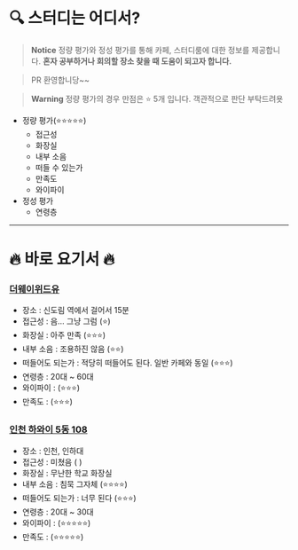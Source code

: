 # 🔍 스터디는 어디서?

> **Notice**
> 정량 평가와 정성 평가를 통해 카페, 스터디룸에 대한 정보를 제공합니다. **혼자 공부하거나 회의할 장소 찾을 때 도움이 되고자 합니다.**

> PR 환영합니당~~

> **Warning**
> 정량 평가의 경우 만점은 ⭐ 5개 입니다. 객관적으로 판단 부탁드려욧

* 정량 평가(⭐⭐⭐⭐⭐)
  * 접근성
  * 화장실
  * 내부 소음
  * 떠들 수 있는가
  * 만족도
  * 와이파이
* 정성 평가
  * 연령층

---

# 🔥 바로 요기서 🔥
### [더웨이위드유](https://map.naver.com/v5/entry/place/1003536523?c=15,0,0,0,dh) 

* 장소 : 신도림 역에서 걸어서 15분
* 접근성 : 음… 그냥 그럼 (⭐)
* 화장실 : 아주 만족 (⭐⭐⭐)
* 내부 소음 : 조용하진 않음 (⭐⭐)
* 떠들어도 되는가 : 적당히 떠들어도 된다. 일반 카페와 동일 (⭐⭐⭐)
* 연령층 : 20대 ~ 60대
* 와이파이 : (⭐⭐⭐)
* 만족도 : (⭐⭐⭐)

### [인천 하와이 5동 108](https://map.naver.com/v5/search/%EC%9D%B8%ED%95%98%EB%8C%80%20?c=15,0,0,0,dh)
* 장소 : 인천, 인하대
* 접근성 : 미쳤음 ( )
* 화장실 : 무난한 학교 화장실 
* 내부 소음 : 침묵 그자체 (⭐⭐⭐⭐)
* 떠들어도 되는가 : 너무 된다 (⭐⭐⭐)
* 연령층 : 20대 ~ 30대
* 와이파이 : (⭐⭐⭐⭐⭐)
* 만족도 : (⭐⭐⭐⭐⭐)  
